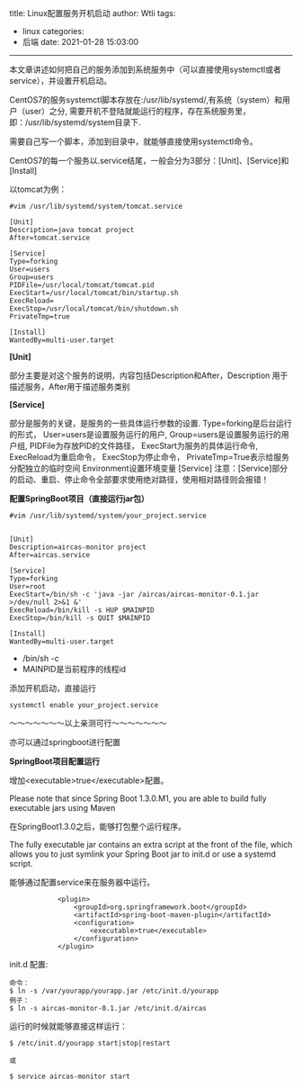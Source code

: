 title: Linux配置服务开机启动
author: Wtli
tags:
  - linux
categories:
  - 后端
date: 2021-01-28 15:03:00
---
本文章讲述如何把自己的服务添加到系统服务中（可以直接使用systemctl或者service），并设置开机启动。
<!--more-->

CentOS7的服务systemctl脚本存放在:/usr/lib/systemd/,有系统（system）和用户（user）之分,
需要开机不登陆就能运行的程序，存在系统服务里，即：/usr/lib/systemd/system目录下.

需要自己写一个脚本，添加到目录中，就能够直接使用systemctl命令。

CentOS7的每一个服务以.service结尾，一般会分为3部分：\[Unit]、\[Service]和\[Install]

以tomcat为例：

```
#vim /usr/lib/systemd/system/tomcat.service
 
[Unit]
Description=java tomcat project
After=tomcat.service

[Service]
Type=forking
User=users
Group=users
PIDFile=/usr/local/tomcat/tomcat.pid
ExecStart=/usr/local/tomcat/bin/startup.sh
ExecReload=
ExecStop=/usr/local/tomcat/bin/shutdown.sh
PrivateTmp=true

[Install]
WantedBy=multi-user.target
```





**\[Unit]**

部分主要是对这个服务的说明，内容包括Description和After，Description 用于描述服务，After用于描述服务类别

**\[Service]**

部分是服务的关键，是服务的一些具体运行参数的设置.
Type=forking是后台运行的形式，
User=users是设置服务运行的用户,
Group=users是设置服务运行的用户组,
PIDFile为存放PID的文件路径，
ExecStart为服务的具体运行命令,
ExecReload为重启命令，
ExecStop为停止命令，
PrivateTmp=True表示给服务分配独立的临时空间
Environment设置环境变量
\[Service]
注意：\[Service]部分的启动、重启、停止命令全部要求使用绝对路径，使用相对路径则会报错！


**配置SpringBoot项目（直接运行jar包）**
```
#vim /usr/lib/systemd/system/your_project.service
 

[Unit]
Description=aircas-monitor project
After=aircas.service

[Service]
Type=forking
User=root
ExecStart=/bin/sh -c 'java -jar /aircas/aircas-monitor-0.1.jar >/dev/null 2>&1 &'
ExecReload=/bin/kill -s HUP $MAINPID
ExecStop=/bin/kill -s QUIT $MAINPID

[Install]
WantedBy=multi-user.target
```

- /bin/sh -c
- MAINPID是当前程序的线程id

添加开机启动，直接运行
```
systemctl enable your_project.service
```

～～～～～～～以上亲测可行～～～～～～～

亦可以通过springboot进行配置


**SpringBoot项目配置运行**

增加\<executable\>true\<\/executable\>配置。

Please note that since Spring Boot 1.3.0.M1, you are able to build fully executable jars using Maven

在SpringBoot1.3.0之后，能够打包整个运行程序。

The fully executable jar contains an extra script at the front of the file, which allows you to just symlink your Spring Boot jar to init.d or use a systemd script.

能够通过配置service来在服务器中运行。


```
            <plugin>
                <groupId>org.springframework.boot</groupId>
                <artifactId>spring-boot-maven-plugin</artifactId>
                <configuration>
                    <executable>true</executable>
                </configuration>
            </plugin>
```

init.d 配置:

```
命令：
$ ln -s /var/yourapp/yourapp.jar /etc/init.d/yourapp
例子：
$ ln -s aircas-monitor-0.1.jar /etc/init.d/aircas
```
运行的时候就能够直接这样运行：
```
$ /etc/init.d/yourapp start|stop|restart

或

$ service aircas-monitor start

```